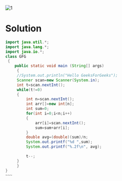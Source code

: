 ![1](https://user-images.githubusercontent.com/66235628/86286241-c12b8500-bc03-11ea-870f-a81ad273cf81.png)

# Solution
``` java
import java.util.*;
import java.lang.*;
import java.io.*;
class GFG
 {
	public static void main (String[] args)
	 {
	 //System.out.println("Hello GeeksForGeeks");
	 Scanner scan=new Scanner(System.in);
	 int t=scan.nextInt();
	 while(t!=0)
	 {
	     int n=scan.nextInt();
	     int arr[]=new int[n];
	     int sum=0;
	     for(int i=0;i<n;i++)
	     {
	         arr[i]=scan.nextInt();
	         sum=sum+arr[i];
	     }
	     double avg=(double)(sum)/n;
	     System.out.printf("%d ",sum);
	     System.out.printf("%.2f\n", avg);
	     
	     t--;
	 }
	 }
}
~~~
